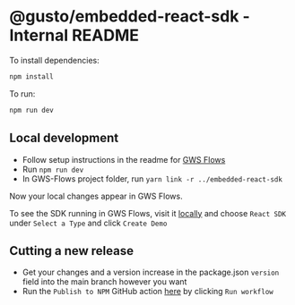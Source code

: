 # @gusto/embedded-react-sdk - Internal README

To install dependencies:

```bash
npm install
```

To run:

```bash
npm run dev
```

## Local development

- Follow setup instructions in the readme for [GWS Flows](https://github.com/Gusto/gws-flows)
- Run `npm run dev`
- In GWS-Flows project folder, run `yarn link -r ../embedded-react-sdk`

Now your local changes appear in GWS Flows.

To see the SDK running in GWS Flows, visit it [locally](http://localhost:7777/demos?react_sdk=true) and choose `React SDK` under `Select a Type` and click `Create Demo`

## Cutting a new release

- Get your changes and a version increase in the package.json `version` field into the main branch however you want
- Run the `Publish to NPM` GitHub action [here](https://github.com/Gusto/embedded-react-sdk/actions/workflows/publish.yaml) by clicking `Run workflow`
